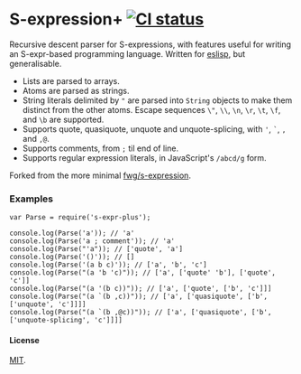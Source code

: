 # S-expression+ [![CI status](https://img.shields.io/travis/anko/s-expr-plus.svg?style=flat-square)][1]

Recursive descent parser for S-expressions, with features useful for writing an
S-expr-based programming language.  Written for [eslisp][2], but generalisable.

-   Lists are parsed to arrays.
-   Atoms are parsed as strings.
-   String literals delimited by `"` are parsed into `String` objects to make
    them distinct from the other atoms. Escape sequences `\"`, `\\`, `\n`,
    `\r`, `\t`, `\f`, and `\b` are supported.
-   Supports quote, quasiquote, unquote and unquote-splicing, with `'`, `` `
    ``, `,` and `,@`.
-   Supports comments, from `;` til end of line.
-   Supports regular expression literals, in JavaScript's `/abcd/g` form.

Forked from the more minimal [fwg/s-expression][3].

### Examples

    var Parse = require('s-expr-plus');

    console.log(Parse('a')); // 'a'
    console.log(Parse('a ; comment')); // 'a'
    console.log(Parse("'a")); // ['quote', 'a']
    console.log(Parse('()')); // []
    console.log(Parse('(a b c)')); // ['a', 'b', 'c']
    console.log(Parse("(a 'b 'c)")); // ['a', ['quote' 'b'], ['quote', 'c']]
    console.log(Parse("(a '(b c))")); // ['a', ['quote', ['b', 'c']]]
    console.log(Parse("(a `(b ,c))")); // ['a', ['quasiquote', ['b', ['unquote', 'c']]]]
    console.log(Parse("(a `(b ,@c))")); // ['a', ['quasiquote', ['b', ['unquote-splicing', 'c']]]]

#### License

[MIT][4].

[1]: https://travis-ci.org/anko/s-expr-plus
[2]: https://github.com/anko/eslisp
[3]: https://github.com/fwg/s-expression
[4]: LICENSE
